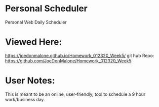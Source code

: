 # Personal Scheduler
Personal Web Daily Scheduler
# Viewed Here:
https://joedonmalone.github.io/Homework_012320_Week5/
git hub Repo: https://github.com/JoeDonMalone/Homework_012320_Week5
# User Notes:
This is meant to be an online, user-friendly, tool to schedule a 9 hour work/business day.
